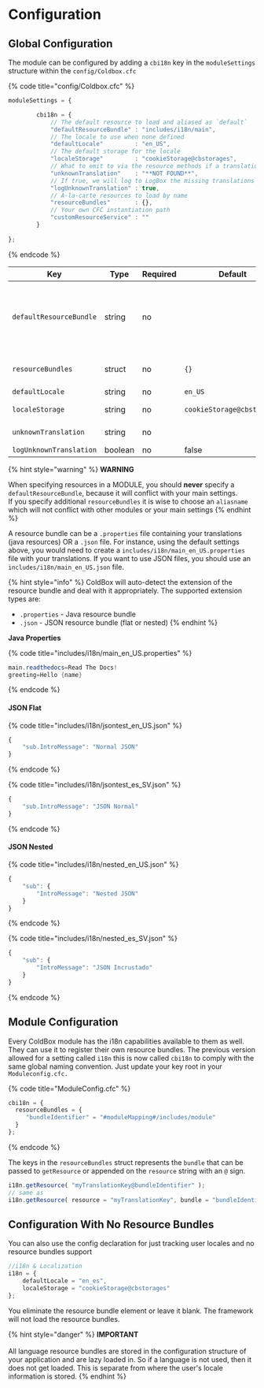 # Configuration

## Global Configuration

The module can be configured by adding a `cbi18n` key in the `moduleSettings` structure within the `config/Coldbox.cfc`

{% code title="config/Coldbox.cfc" %}
```javascript
moduleSettings = {

		cbi18n = {
			// The default resource to load and aliased as `default`
			"defaultResourceBundle" : "includes/i18n/main",
			// The locale to use when none defined
			"defaultLocale"         : "en_US",
			// The default storage for the locale
			"localeStorage"         : "cookieStorage@cbstorages",
			// What to emit to via the resource methods if a translation is not found
			"unknownTranslation"    : "**NOT FOUND**",
			// If true, we will log to LogBox the missing translations
			"logUnknownTranslation" : true,
			// A-la-carte resources to load by name
			"resourceBundles"       : {},
			// Your own CFC instantiation path
			"customResourceService" : ""
		}
		
};
```
{% endcode %}



| Key                     | Type    | Required | Default                    | Description                                                                                                                                                                                                                                                                           |
| ----------------------- | ------- | -------- | -------------------------- | ------------------------------------------------------------------------------------------------------------------------------------------------------------------------------------------------------------------------------------------------------------------------------------- |
| `defaultResourceBundle` | string  | no       |                            | This is the path for a resource bundle that will be treated as the default resource bundle with an alias of `default` . The path must NOT include language or variants, just the name of path prefix`includes/i18n/main_en_US.properties` should be specified as `includes/i18n/main` |
| `resourceBundles`       | struct  | no       | `{}`                       | key-value struct of resource alias name and bundle path **without** the lang\_COUNTRY.(properties\|json) part.                                                                                                                                                                        |
| `defaultLocale`         | string  | no       | `en_US`                    | default locale                                                                                                                                                                                                                                                                        |
| `localeStorage`         | string  | no       | `cookieStorage@cbstorages` | cbstorages service where current locale is  stored                                                                                                                                                                                                                                    |
| `unknownTranslation`    | string  | no       |                            | if no unknowTranslation is set getResource will fail on unknown resourceKeys                                                                                                                                                                                                          |
| `logUnknownTranslation` | boolean | no       | false                      | will log unknown translations to logbox                                                                                                                                                                                                                                               |

{% hint style="warning" %}
**WARNING**

When specifying resources in a MODULE, you should **never** specify a `defaultResourceBundle`, because it will conflict with your main settings. \
If you specify additional `resourceBundles` it is wise to choose an `aliasname` which will not conflict with other modules or your main settings
{% endhint %}

A resource bundle can be a `.properties` file containing your translations (java resources) OR a `.json` file.  For instance, using the default settings above, you would need to create a `includes/i18n/main_en_US.properties` file with your translations. If you want to use JSON files, you should use an  `includes/i18n/main_en_US.json` file.

{% hint style="info" %}
ColdBox will auto-detect the extension of the resource bundle and deal with it appropriately.  The supported extension types are:&#x20;

* `.properties` - Java resource bundle
* `.json` - JSON resource bundle (flat or nested)
{% endhint %}

**Java Properties**

{% code title="includes/i18n/main_en_US.properties" %}
```java
main.readthedocs=Read The Docs!
greeting=Hello {name}
```
{% endcode %}

#### JSON Flat

{% code title="includes/i18n/jsontest_en_US.json" %}
```javascript
{
    "sub.IntroMessage": "Normal JSON"
}
```
{% endcode %}

{% code title="includes/i18n/jsontest_es_SV.json" %}
```javascript
{
    "sub.IntroMessage": "JSON Normal"
}
```
{% endcode %}

#### JSON Nested

{% code title="includes/i18n/nested_en_US.json" %}
```javascript
{
    "sub": {
        "IntroMessage": "Nested JSON"
    }
}
```
{% endcode %}

{% code title="includes/i18n/nested_es_SV.json" %}
```javascript
{
    "sub": {
        "IntroMessage": "JSON Incrustado"
    }
}
```
{% endcode %}

## Module Configuration

Every ColdBox module has the i18n capabilities available to them as well.  They can use it to register their own resource bundles. The previous version allowed for a setting called `i18n` this is now called `cbi18n` to comply with the same global naming convention.  Just update your key root in your `Moduleconfig.cfc.`

{% code title="ModuleConfig.cfc" %}
```javascript
cbi18n = {
  resourceBundles = {
     "bundleIdentifier" = "#moduleMapping#/includes/module"
  }
};
```
{% endcode %}

The keys in the `resourceBundles` struct represents the `bundle` that can be passed to `getResource` or appended on the `resource` string with an `@` sign.

```javascript
i18n.getResource( "myTranslationKey@bundleIdentifier" );
// same as
i18n.getResource( resource = "myTranslationKey", bundle = "bundleIdentifier" );
```

## Configuration With No Resource Bundles

You can also use the config declaration for just tracking user locales and no resource bundles support

```javascript
//i18n & Localization
i18n = {
    defaultLocale = "en_es",
    localeStorage = "cookieStorage@cbstorages"
};
```

You eliminate the resource bundle element or leave it blank. The framework will not load the resource bundles.

{% hint style="danger" %}
**IMPORTANT** \
\
All language resource bundles are stored in the configuration structure of your application and are lazy loaded in. So if a language is not used, then it does not get loaded. This is separate from where the user's locale information is stored.
{% endhint %}
